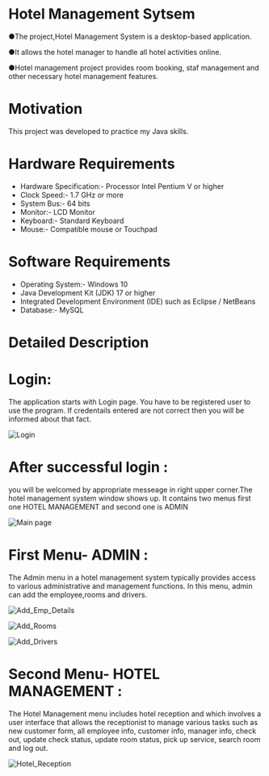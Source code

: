 # Hotel Management Sytsem
●The project,Hotel Management System is a desktop-based application.

●It allows the hotel manager to handle all hotel activities online.

●Hotel management project provides room booking, staf management and other necessary hotel management features.

# Motivation
This project was developed to practice my Java skills.

# Hardware Requirements
- Hardware Specification:- Processor Intel Pentium V or higher
- Clock Speed:- 1.7 GHz or more
- System Bus:- 64 bits
- Monitor:- LCD Monitor
- Keyboard:- Standard Keyboard
- Mouse:- Compatible mouse or Touchpad
# Software Requirements
- Operating System:- Windows 10
- Java Development Kit (JDK) 17 or higher
- Integrated Development Environment (IDE) such as Eclipse / NetBeans
- Database:- MySQL
# Detailed Description
# Login:
The application starts with Login page. You have to be registered user to use the program.
If credentails entered are not correct then you will be informed about that fact.

![Login](https://github.com/user-attachments/assets/56cc2725-6913-4709-a783-477069cf662b)

# After successful login :
you will be welcomed by appropriate messeage in right upper corner.The hotel management system window shows up. It contains two menus first one HOTEL MANAGEMENT and second one is ADMIN 

![Main page](https://github.com/user-attachments/assets/e25425c9-5f99-4c4d-83b2-0103abd3b2fd)

# First Menu- ADMIN :
The Admin menu in a hotel management system typically provides access to various administrative and management functions.
In this menu, admin can add the employee,rooms and drivers.

![Add_Emp_Details](https://github.com/user-attachments/assets/22e3428e-dd6f-4886-8521-350729c72140)

![Add_Rooms](https://github.com/user-attachments/assets/8a12c504-002d-4954-a8c5-d3d6be500b89)

![Add_Drivers](https://github.com/user-attachments/assets/2a22d3d8-d173-4d78-b9a7-585e0066e83e)

# Second Menu- HOTEL MANAGEMENT : 
The Hotel Management menu includes hotel reception and which involves a user interface that allows the receptionist to manage various tasks such as new customer form, all employee info, customer info, manager info, check out, update check status, update room status, pick up service, search room and log out.

![Hotel_Reception](https://github.com/user-attachments/assets/6b62c772-683d-4dee-994c-24046dd86716)
















